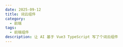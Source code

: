 ```yaml
---
date: 2025-09-12
title: 词云组件
category:
  - 前端
tags:
  - 前端组件
description: 让 AI 基于 Vue3 TypeScript 写了个词云组件
---
```


<script setup>
  import WordCloudExample from '@/WordCloud/example.vue'
</script>

<WordCloudExample />